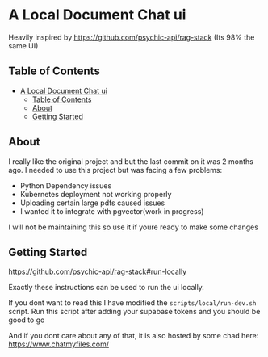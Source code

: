 # A Local Document Chat ui

Heavily inspired by https://github.com/psychic-api/rag-stack
(Its 98% the same UI)

## Table of Contents

- [A Local Document Chat ui](#a-local-document-chat-ui)
  - [Table of Contents](#table-of-contents)
  - [About ](#about-)
  - [Getting Started ](#getting-started-)

## About <a name = "about"></a>

I really like the original project and but the last commit on it was 2 months ago. I needed to use this project but was facing a few problems:

- Python Dependency issues
- Kubernetes deployment not working properly
- Uploading certain large pdfs caused issues
- I wanted it to integrate with pgvector(work in progress)

I will not be maintaining this so use it if youre ready to make some changes

## Getting Started <a name = "getting_started"></a>

https://github.com/psychic-api/rag-stack#run-locally

Exactly these instructions can be used to run the ui locally.

If you dont want to read this I have modified the `scripts/local/run-dev.sh` script. Run this script after adding your supabase tokens and you should be good to go

And if you dont care about any of that, it is also hosted by some chad here: https://www.chatmyfiles.com/